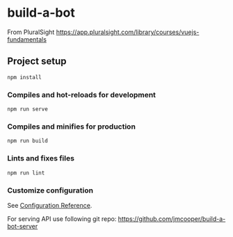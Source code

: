 # build-a-bot
From PluralSight
https://app.pluralsight.com/library/courses/vuejs-fundamentals

## Project setup
```
npm install
```

### Compiles and hot-reloads for development
```
npm run serve
```

### Compiles and minifies for production
```
npm run build
```

### Lints and fixes files
```
npm run lint
```

### Customize configuration
See [Configuration Reference](https://cli.vuejs.org/config/).

For serving API use following git repo:
https://github.com/jmcooper/build-a-bot-server
